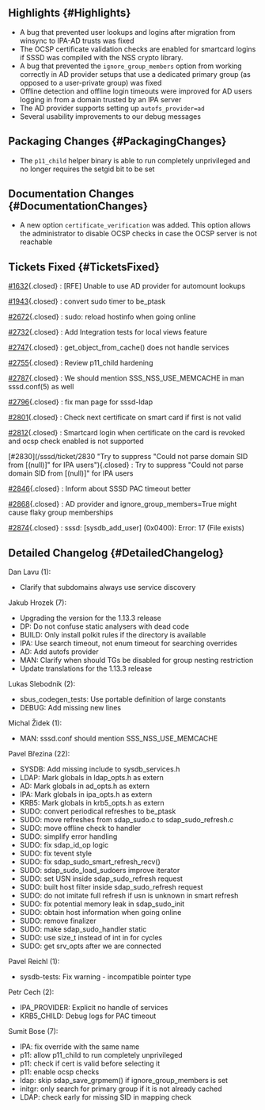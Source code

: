 Highlights {#Highlights}
----------

-   A bug that prevented user lookups and logins after migration from
    winsync to IPA-AD trusts was fixed
-   The OCSP certificate validation checks are enabled for smartcard
    logins if SSSD was compiled with the NSS crypto library.
-   A bug that prevented the `ignore_group_members` option from working
    correctly in AD provider setups that use a dedicated primary group
    (as opposed to a user-private group) was fixed
-   Offline detection and offline login timeouts were improved for AD
    users logging in from a domain trusted by an IPA server
-   The AD provider supports setting up `autofs_provider=ad`
-   Several usability improvements to our debug messages

Packaging Changes {#PackagingChanges}
-----------------

-   The `p11_child` helper binary is able to run completely unprivileged
    and no longer requires the setgid bit to be set

Documentation Changes {#DocumentationChanges}
---------------------

-   A new option `certificate_verification` was added. This option
    allows the administrator to disable OCSP checks in case the OCSP
    server is not reachable

Tickets Fixed {#TicketsFixed}
-------------

<div>

[\#1632](/sssd/ticket/1632 "[RFE] Unable to use AD provider for automount lookups"){.closed}
:   \[RFE\] Unable to use AD provider for automount lookups

[\#1943](/sssd/ticket/1943 "convert sudo timer to be_ptask"){.closed}
:   convert sudo timer to be\_ptask

[\#2672](/sssd/ticket/2672 "sudo: reload hostinfo when going online"){.closed}
:   sudo: reload hostinfo when going online

[\#2732](/sssd/ticket/2732 "Add Integration tests for local views feature"){.closed}
:   Add Integration tests for local views feature

[\#2747](/sssd/ticket/2747 "get_object_from_cache() does not handle services"){.closed}
:   get\_object\_from\_cache() does not handle services

[\#2755](/sssd/ticket/2755 "Review p11_child hardening"){.closed}
:   Review p11\_child hardening

[\#2787](/sssd/ticket/2787 "We should mention SSS_NSS_USE_MEMCACHE in man sssd.conf(5) as well"){.closed}
:   We should mention SSS\_NSS\_USE\_MEMCACHE in man sssd.conf(5) as
    well

[\#2796](/sssd/ticket/2796 "fix man page for sssd-ldap"){.closed}
:   fix man page for sssd-ldap

[\#2801](/sssd/ticket/2801 "Check next certificate on smart card if first is not valid"){.closed}
:   Check next certificate on smart card if first is not valid

[\#2812](/sssd/ticket/2812 "Smartcard login when certificate on the card is revoked and ocsp check ..."){.closed}
:   Smartcard login when certificate on the card is revoked and ocsp
    check enabled is not supported

[\#2830](/sssd/ticket/2830 "Try to suppress "Could not parse domain SID from [(null)]" for IPA users"){.closed}
:   Try to suppress "Could not parse domain SID from \[(null)\]" for IPA
    users

[\#2846](/sssd/ticket/2846 "Inform about SSSD PAC timeout better"){.closed}
:   Inform about SSSD PAC timeout better

[\#2868](/sssd/ticket/2868 "AD provider and ignore_group_members=True might cause flaky group ..."){.closed}
:   AD provider and ignore\_group\_members=True might cause flaky group
    memberships

[\#2874](/sssd/ticket/2874 "sssd: [sysdb_add_user] (0x0400): Error: 17 (File exists)"){.closed}
:   sssd: \[sysdb\_add\_user\] (0x0400): Error: 17 (File exists)

</div>

Detailed Changelog {#DetailedChangelog}
------------------

Dan Lavu (1):

-   Clarify that subdomains always use service discovery

Jakub Hrozek (7):

-   Upgrading the version for the 1.13.3 release
-   DP: Do not confuse static analysers with dead code
-   BUILD: Only install polkit rules if the directory is available
-   IPA: Use search timeout, not enum timeout for searching overrides
-   AD: Add autofs provider
-   MAN: Clarify when should TGs be disabled for group nesting
    restriction
-   Update translations for the 1.13.3 release

Lukas Slebodnik (2):

-   sbus\_codegen\_tests: Use portable definition of large constants
-   DEBUG: Add missing new lines

Michal Židek (1):

-   MAN: sssd.conf should mention SSS\_NSS\_USE\_MEMCACHE

Pavel Březina (22):

-   SYSDB: Add missing include to sysdb\_services.h
-   LDAP: Mark globals in ldap\_opts.h as extern
-   AD: Mark globals in ad\_opts.h as extern
-   IPA: Mark globals in ipa\_opts.h as extern
-   KRB5: Mark globals in krb5\_opts.h as extern
-   SUDO: convert periodical refreshes to be\_ptask
-   SUDO: move refreshes from sdap\_sudo.c to sdap\_sudo\_refresh.c
-   SUDO: move offline check to handler
-   SUDO: simplify error handling
-   SUDO: fix sdap\_id\_op logic
-   SUDO: fix tevent style
-   SUDO: fix sdap\_sudo\_smart\_refresh\_recv()
-   SUDO: sdap\_sudo\_load\_sudoers improve iterator
-   SUDO: set USN inside sdap\_sudo\_refresh request
-   SUDO: built host filter inside sdap\_sudo\_refresh request
-   SUDO: do not imitate full refresh if usn is unknown in smart refresh
-   SUDO: fix potential memory leak in sdap\_sudo\_init
-   SUDO: obtain host information when going online
-   SUDO: remove finalizer
-   SUDO: make sdap\_sudo\_handler static
-   SUDO: use size\_t instead of int in for cycles
-   SUDO: get srv\_opts after we are connected

Pavel Reichl (1):

-   sysdb-tests: Fix warning - incompatible pointer type

Petr Cech (2):

-   IPA\_PROVIDER: Explicit no handle of services
-   KRB5\_CHILD: Debug logs for PAC timeout

Sumit Bose (7):

-   IPA: fix override with the same name
-   p11: allow p11\_child to run completely unprivileged
-   p11: check if cert is valid before selecting it
-   p11: enable ocsp checks
-   ldap: skip sdap\_save\_grpmem() if ignore\_group\_members is set
-   initgr: only search for primary group if it is not already cached
-   LDAP: check early for missing SID in mapping check

